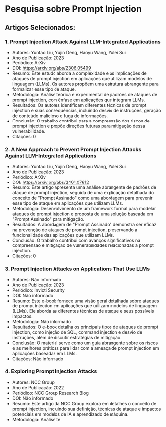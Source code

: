 # Pesquisa sobre Prompt Injection

## Artigos Selecionados:

### 1. Prompt Injection Attack Against LLM-Integrated Applications
- Autores: Yuntao Liu, Yujin Deng, Haoyu Wang, Yulei Sui
- Ano de Publicação: 2023
- Periódico: ArXiv
- DOI: https://arxiv.org/abs/2306.05499
- Resumo: Este estudo aborda a complexidade e as implicações de ataques de prompt injection em aplicações que utilizam modelos de linguagem (LLMs). Os autores propõem uma estrutura abrangente para formalizar esse tipo de ataque.
- Metodologia: Análise teórica e experimental de padrões de ataques de prompt injection, com ênfase em aplicações que integram LLMs.
- Resultados: Os autores identificam diferentes técnicas de prompt injection e suas consequências, incluindo desvio de instruções, geração de conteúdo malicioso e fuga de informações.
- Conclusão: O trabalho contribui para a compreensão dos riscos de prompt injection e propõe direções futuras para mitigação dessa vulnerabilidade.
- Citações: 0

### 2. A New Approach to Prevent Prompt Injection Attacks Against LLM-Integrated Applications
- Autores: Yuntao Liu, Yujin Deng, Haoyu Wang, Yulei Sui
- Ano de Publicação: 2023 
- Periódico: ArXiv
- DOI: https://arxiv.org/abs/2401.07612
- Resumo: Este artigo apresenta uma análise abrangente de padrões de ataque de prompt injection, seguida de uma explicação detalhada do conceito de "Prompt Assinado" como uma abordagem para prevenir esse tipo de ataque em aplicações que utilizam LLMs.
- Metodologia: Desenvolvimento de um framework formal para modelar ataques de prompt injection e proposta de uma solução baseada em "Prompt Assinado" para mitigação.
- Resultados: A abordagem de "Prompt Assinado" demonstra ser eficaz na prevenção de ataques de prompt injection, preservando a funcionalidade das aplicações que utilizam LLMs.
- Conclusão: O trabalho contribui com avanços significativos na compreensão e mitigação de vulnerabilidades relacionadas a prompt injection.
- Citações: 0

### 3. Prompt Injection Attacks on Applications That Use LLMs
- Autores: Não informado
- Ano de Publicação: 2023
- Periódico: Invicti Security
- DOI: Não informado
- Resumo: Este e-book fornece uma visão geral detalhada sobre ataques de prompt injection em aplicações que utilizam modelos de linguagem (LLMs). Ele aborda as diferentes técnicas de ataque e seus possíveis impactos.
- Metodologia: Não informado
- Resultados: O e-book detalha os principais tipos de ataques de prompt injection, como injeção de SQL, command injection e desvio de instruções, além de discutir estratégias de mitigação.
- Conclusão: O material serve como um guia abrangente sobre os riscos e as melhores práticas para lidar com a ameaça de prompt injection em aplicações baseadas em LLMs.
- Citações: Não informado

### 4. Exploring Prompt Injection Attacks
- Autores: NCC Group
- Ano de Publicação: 2022
- Periódico: NCC Group Research Blog
- DOI: Não informado
- Resumo: Este artigo da NCC Group explora em detalhes o conceito de prompt injection, incluindo sua definição, técnicas de ataque e impactos potenciais em modelos de IA e aprendizado de máquina.
- Metodologia: Análise te